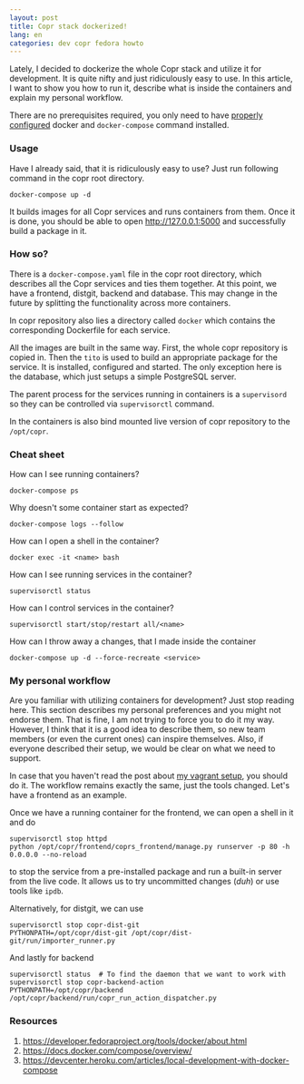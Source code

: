 ```yaml
---
layout: post
title: Copr stack dockerized!
lang: en
categories: dev copr fedora howto
---
```


Lately, I decided to dockerize the whole Copr stack and utilize it for development. It is quite nifty and just ridiculously easy to use. In this article, I want to show you how to run it, describe what is inside the containers and explain my personal workflow.

There are no prerequisites required, you only need to have [properly configured](https://developer.fedoraproject.org/tools/docker/about.html) docker and `docker-compose` command installed.


### Usage

Have I already said, that it is ridiculously easy to use? Just run following command in the copr root directory.

    docker-compose up -d

It builds images for all Copr services and runs containers from them. Once it is done, you should be able to open <http://127.0.0.1:5000> and successfully build a package in it.


### How so?

There is a `docker-compose.yaml` file in the copr root directory, which describes all the Copr services and ties them together. At this point, we have a frontend, distgit, backend and database. This may change in the future by splitting the functionality across more containers.

In copr repository also lies a directory called `docker` which contains the corresponding Dockerfile for each service.

All the images are built in the same way. First, the whole copr repository is copied in. Then the `tito` is used to build an appropriate package for the service. It is installed, configured and started. The only exception here is the database, which just setups a simple PostgreSQL server.

The parent process for the services running in containers is a `supervisord` so they can be controlled via `supervisorctl` command.

In the containers is also bind mounted live version of copr repository to the `/opt/copr`.


### Cheat sheet

How can I see running containers?

    docker-compose ps

Why doesn't some container start as expected?

    docker-compose logs --follow

How can I open a shell in the container?

    docker exec -it <name> bash

How can I see running services in the container?

    supervisorctl status

How can I control services in the container?

    supervisorctl start/stop/restart all/<name>

How can I throw away a changes, that I made inside the container

    docker-compose up -d --force-recreate <service>


### My personal workflow

Are you familiar with utilizing containers for development? Just stop reading here. This section describes my personal preferences and you might not endorse them. That is fine, I am not trying to force you to do it my way. However, I think that it is a good idea to describe them, so new team members (or even the current ones) can inspire themselves. Also, if everyone described their setup, we would be clear on what we need to support.

In case that you haven't read the post about [my vagrant setup](/posts/copr-vagrant-development), you should do it. The workflow remains exactly the same, just the tools changed. Let's have a frontend as an example.

Once we have a running container for the frontend, we can open a shell in it and do

    supervisorctl stop httpd
    python /opt/copr/frontend/coprs_frontend/manage.py runserver -p 80 -h 0.0.0.0 --no-reload

to stop the service from a pre-installed package and run a built-in server from the live code. It allows us to try uncommitted changes (_duh_) or use tools like `ipdb`.

Alternatively, for distgit, we can use

    supervisorctl stop copr-dist-git
    PYTHONPATH=/opt/copr/dist-git /opt/copr/dist-git/run/importer_runner.py

And lastly for backend

    supervisorctl status  # To find the daemon that we want to work with
    supervisorctl stop copr-backend-action
    PYTHONPATH=/opt/copr/backend /opt/copr/backend/run/copr_run_action_dispatcher.py


### Resources
1. <https://developer.fedoraproject.org/tools/docker/about.html>
2. <https://docs.docker.com/compose/overview/>
3. <https://devcenter.heroku.com/articles/local-development-with-docker-compose>
